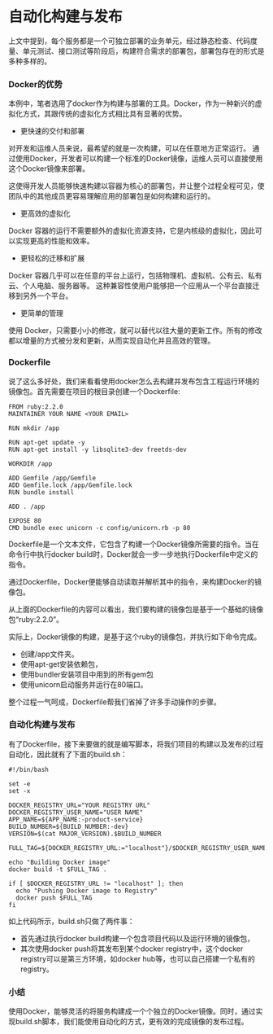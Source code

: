 # 自动化构建与发布

上文中提到，每个服务都是一个可独立部署的业务单元，经过静态检查、代码度量、单元测试、接口测试等阶段后，构建符合需求的部署包，部署包存在的形式是多种多样的。

### Docker的优势

本例中，笔者选用了docker作为构建与部署的工具。Docker，作为一种新兴的虚拟化方式，其跟传统的虚拟化方式相比具有显著的优势。

 - 更快速的交付和部署

对开发和运维人员来说，最希望的就是一次构建，可以在任意地方正常运行。
通过使用Docker，开发者可以构建一个标准的Docker镜像，运维人员可以直接使用这个Docker镜像来部署。 

这使得开发人员能够快速构建以容器为核心的部署包，并让整个过程全程可见，使团队中的其他成员更容易理解应用的部署包是如何构建和运行的。 

- 更高效的虚拟化

Docker 容器的运行不需要额外的虚拟化资源支持，它是内核级的虚拟化，因此可以实现更高的性能和效率。

- 更轻松的迁移和扩展

Docker 容器几乎可以在任意的平台上运行，包括物理机、虚拟机、公有云、私有云、个人电脑、服务器等。 这种兼容性使用户能够把一个应用从一个平台直接迁移到另外一个平台。

- 更简单的管理

使用 Docker，只需要小小的修改，就可以替代以往大量的更新工作。所有的修改都以增量的方式被分发和更新，从而实现自动化并且高效的管理。

### Dockerfile

说了这么多好处，我们来看看使用docker怎么去构建并发布包含工程运行环境的镜像包。首先需要在项目的根目录创建一个Dockerfile:


```
FROM ruby:2.2.0
MAINTAINER YOUR NAME <YOUR EMAIL>

RUN mkdir /app

RUN apt-get update -y
RUN apt-get install -y libsqlite3-dev freetds-dev

WORKDIR /app

ADD Gemfile /app/Gemfile
ADD Gemfile.lock /app/Gemfile.lock
RUN bundle install

ADD . /app

EXPOSE 80
CMD bundle exec unicorn -c config/unicorn.rb -p 80
```

Dockerfile是一个文本文件，它包含了构建一个Docker镜像所需要的指令。当在命令行中执行docker build时，Docker就会一步一步地执行Dockerfile中定义的指令。

通过Dockerfile，Docker便能够自动读取并解析其中的指令，来构建Docker的镜像包。

从上面的Dockerfile的内容可以看出，我们要构建的镜像包是基于一个基础的镜像包“ruby:2.2.0”。

实际上，Docker镜像的构建，是基于这个ruby的镜像包，并执行如下命令完成。
- 创建/app文件夹。
- 使用apt-get安装依赖包，
- 使用bundler安装项目中用到的所有gem包
- 使用unicorn启动服务并运行在80端口。

整个过程一气呵成，Dockerfile帮我们省掉了许多手动操作的步骤。


### 自动化构建与发布

有了Dockerfile，接下来要做的就是编写脚本，将我们项目的构建以及发布的过程自动化，因此就有了下面的build.sh：

```
#!/bin/bash

set -e 
set -x

DOCKER_REGISTRY_URL="YOUR REGISTRY URL"
DOCKER_REGISTRY_USER_NAME="USER NAME"
APP_NAME=${APP_NAME:-product-service}
BUILD_NUMBER=${BUILD_NUMBER:-dev}
VERSION=$(cat MAJOR_VERSION).$BUILD_NUMBER

FULL_TAG=${DOCKER_REGISTRY_URL:="localhost"}/$DOCKER_REGISTRY_USER_NAME/$APP_NAME:$VERSION

echo "Building Docker image"
docker build -t $FULL_TAG .

if [ $DOCKER_REGISTRY_URL != "localhost" ]; then
  echo "Pushing Docker image to Registry"
  docker push $FULL_TAG
fi
```

如上代码所示，build.sh只做了两件事：

- 首先通过执行docker build构建一个包含项目代码以及运行环境的镜像包，
- 其次使用docker push将其发布到某个docker registry中，这个docker registry可以是第三方环境，如docker hub等，也可以自己搭建一个私有的registry。

### 小结

使用Docker，能够灵活的将服务构建成一个个独立的Docker镜像。同时，通过实现build.sh脚本，我们能使用自动化的方式，更有效的完成镜像的发布过程。
